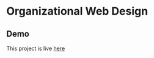 # Organizational Web Design

## Demo

This project is live [here](https://organizational-web-design.binayabaral.com.np)
